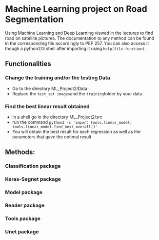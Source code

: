 # Machine Learning project on Road Segmentation

Using Machine Learning and Deep Learning viewed in the lectures to find road on satellite pictures.
The documentation to any method can be found in the corresponding file accordingly to PEP 257.
You can also access it though a python2/3 shell after importing it using `help(file.function)`.

## Functionalities

### Change the training and/or the testing Data
- Go to the directory ML_Project2/Data
- Replace the `test_set_images`and the `training`folder by your data

### Find the best linear result obtained
- In a shell go in the directory ML_Project2/src
- run the command `python3 -c 'import tools.linear_model; tools.linear_model.find_best_overall()'`
- You will obtain the best result for each regression as well as the parameters that gave the optimal result

## Methods:

### Classification package

### Keras-Segnet package

### Model package

### Reader package

### Tools package

### Unet package
